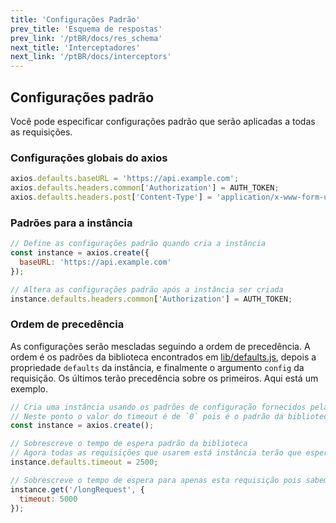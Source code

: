 ```yaml
---
title: 'Configurações Padrão'
prev_title: 'Esquema de respostas'
prev_link: '/ptBR/docs/res_schema'
next_title: 'Interceptadores'
next_link: '/ptBR/docs/interceptors'
---
```


## Configurações padrão

Você pode especificar configurações padrão que serão aplicadas a todas as requisições.

### Configurações globais do axios

```js
axios.defaults.baseURL = 'https://api.example.com';
axios.defaults.headers.common['Authorization'] = AUTH_TOKEN;
axios.defaults.headers.post['Content-Type'] = 'application/x-www-form-urlencoded';
```

### Padrões para a instância

```js
// Define as configurações padrão quando cria a instância
const instance = axios.create({
  baseURL: 'https://api.example.com'
});

// Altera as configurações padrão após a instância ser criada
instance.defaults.headers.common['Authorization'] = AUTH_TOKEN;
```

### Ordem de precedência

As configurações serão mescladas seguindo a ordem de precedência. A ordem é os padrões da biblioteca encontrados em [lib/defaults.js](https://github.com/axios/axios/blob/v1.x/lib/defaults.js#L28), depois a propriedade `defaults` da instância, e finalmente o argumento `config` da requisição. Os últimos terão precedência sobre os primeiros. Aqui está um exemplo.

```js
// Cria uma instância usando os padrões de configuração fornecidos pela biblioteca
// Neste ponto o valor do timeout é de `0` pois é o padrão da biblioteca
const instance = axios.create();

// Sobrescreve o tempo de espera padrão da biblioteca
// Agora todas as requisições que usarem está instância terão que esperar 2.5 segundos antes do tempo se esgotar
instance.defaults.timeout = 2500;

// Sobrescreve o tempo de espera para apenas esta requisição pois sabemos que ela é demorada
instance.get('/longRequest', {
  timeout: 5000
});
```
